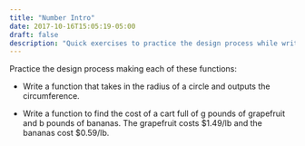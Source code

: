 ```yaml
---
title: "Number Intro"
date: 2017-10-16T15:05:19-05:00
draft: false
description: "Quick exercises to practice the design process while writing functions that produce numbers."
---
```


Practice the design process making each of these functions:

* Write a function that takes in the radius of a circle and outputs the circumference. 

* Write a function to find the cost of a cart full of g pounds of grapefruit and b pounds of bananas. The grapefruit costs $1.49/lb and the bananas cost $0.59/lb.
